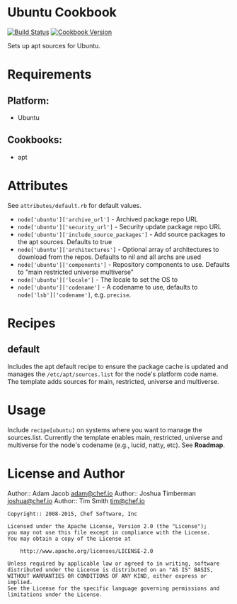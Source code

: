 Ubuntu Cookbook
===============
[![Build Status](https://travis-ci.org/chef-cookbooks/ubuntu.svg?branch=master)](http://travis-ci.org/chef-cookbooks/ubuntu)
[![Cookbook Version](https://img.shields.io/cookbook/v/ubuntu.svg)](https://supermarket.chef.io/cookbooks/ubuntu)

Sets up apt sources for Ubuntu.

Requirements
============

## Platform:

* Ubuntu

## Cookbooks:

* apt

Attributes
==========

See `attributes/default.rb` for default values.

* `node['ubuntu']['archive_url']` - Archived package repo URL
* `node['ubuntu']['security_url']` - Security update package repo URL
* `node['ubuntu']['include_source_packages']` - Add source packages to the apt sources.  Defaults to true
* `node['ubuntu']['architectures']` - Optional array of architectures to download from the repos.  Defaults to nil and all archs are used
* `node['ubuntu']['components']` - Repository components to use.  Defaults to "main restricted universe multiverse"
* `node['ubuntu']['locale']` - The locale to set the OS to
* `node['ubuntu']['codename']` - A codename to use, defaults to `node['lsb']['codename']`, e.g. `precise`.

Recipes
=======

default
-------

Includes the apt default recipe to ensure the package cache is
updated and manages the `/etc/apt/sources.list` for the node's
platform code name. The template adds sources for main, restricted,
universe and multiverse.

Usage
=====

Include `recipe[ubuntu]` on systems where you want to manage the
sources.list. Currently the template enables main, restricted,
universe and multiverse for the node's codename (e.g., lucid, natty,
etc). See __Roadmap__.

License and Author
==================

Author:: Adam Jacob <adam@chef.io>
Author:: Joshua Timberman <joshua@chef.io>
Author:: Tim Smith <tim@chef.io>

```text
Copyright:: 2008-2015, Chef Software, Inc

Licensed under the Apache License, Version 2.0 (the "License");
you may not use this file except in compliance with the License.
You may obtain a copy of the License at

    http://www.apache.org/licenses/LICENSE-2.0

Unless required by applicable law or agreed to in writing, software
distributed under the License is distributed on an "AS IS" BASIS,
WITHOUT WARRANTIES OR CONDITIONS OF ANY KIND, either express or implied.
See the License for the specific language governing permissions and
limitations under the License.
```
